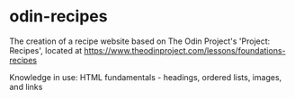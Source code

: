 # odin-recipes

The creation of a recipe website based on The Odin Project's 'Project: Recipes', located at https://www.theodinproject.com/lessons/foundations-recipes

Knowledge in use: HTML fundamentals - headings, ordered lists, images, and links  